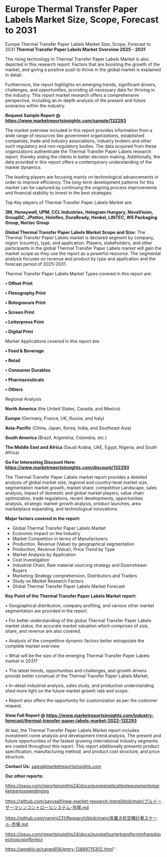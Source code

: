 # Europe Thermal Transfer Paper Labels Market Size, Scope, Forecast to 2031
Europe Thermal Transfer Paper Labels Market Size, Scope, Forecast to 2031
<Strong> Thermal Transfer Paper Labels Market Overview 2025 - 2031</strong>

The rising technology in Thermal Transfer Paper Labels Market is also depicted in this research report. Factors that are boosting the growth of the market, and giving a positive push to thrive in the global market is explained in detail.

Furthermore, the report highlights on emerging trends, significant drivers, challenges, and opportunities, providing all necessary data for thriving in the industry. This report market research offers a comprehensive perspective, including an in-depth analysis of the present and future scenarios within the industry.

<strong>Request Sample Report @ <a href=https://www.marketreportsinsights.com/sample/132293>https://www.marketreportsinsights.com/sample/132293</a></strong>

The market overview included in this report provides information from a wide range of resources like government organizations, established companies, trade and industry associations, industry brokers and other such regulatory and non-regulatory bodies. The data acquired from these organizations authenticate the Thermal Transfer Paper Labels research report, thereby aiding the clients in better decision making. Additionally, the data provided in this report offers a contemporary understanding of the market dynamics.

The leading players are focusing mainly on technological advancements in order to improve efficiency. The long-term development patterns for this market can be captured by continuing the ongoing process improvements and financial stability to invest in the best strategies.

Top Key players of Thermal Transfer Paper Labels Market are:

<strong>3M, Honeywell, UPM, CCL Industries, Hologram Hungary, NovaVision, GroupDC, JPatton, Holoflex, DuraReady, Henkel, LINTEC, WS Packaging Group, Nortec Group</strong>

<strong><b>Global Thermal Transfer Paper Labels Market Scope and Size:</b></strong>
The Thermal Transfer Paper Labels market is declared segment by company, region (country), type, and application. Players, stakeholders, and other participants in the global Thermal Transfer Paper Labels market will gain the market scope as they use the report as a powerful resource. The segmental analysis focuses on revenue and product by type and application and the forecast period of 2025-2031.

Thermal Transfer Paper Labels Market Types covered in this report are:

<strong>• Offset Print

• Flexography Print

• Rotogravure Print

• Screen Print

• Letterpress Print

• Digital Print</strong>

Market Applications covered in this report are:

<strong>• Food & Beverage

• Retail

• Consumer Durables

• Pharmaceuticals

• Others</strong> 

Regional Analysis

<strong>North America</strong> (the United States, Canada, and Mexico)

<strong>Europe</strong> (Germany, France, UK, Russia, and Italy)

<strong>Asia-Pacific</strong> (China, Japan, Korea, India, and Southeast Asia)

<strong>South America</strong> (Brazil, Argentina, Colombia, etc.)

<strong>The Middle East and Africa</strong> (Saudi Arabia, UAE, Egypt, Nigeria, and South Africa)

<strong>Go For Interesting Discount Here: <a href=https://www.marketreportsinsights.com/discount/132293>https://www.marketreportsinsights.com/discount/132293</a></strong>

The Thermal Transfer Paper Labels market report provides a detailed analysis of global market size, regional and country-level market size, segmentation market growth, market share, competitive Landscape, sales analysis, impact of domestic and global market players, value chain optimization, trade regulations, recent developments, opportunities analysis, strategic market growth analysis, product launches, area marketplace expanding, and technological innovations.

<strong><b>Major factors covered in the report:</b></strong>
<ul>
  <li>Global Thermal Transfer Paper Labels Market </li>
  <li>Economic Impact on the Industry</li>
  <li>Market Competition in terms of Manufacturers</li>
  <li>Production, Revenue (Value) by geographical segmentation</li>
  <li>Production, Revenue (Value), Price Trend by Type</li>
  <li>Market Analysis by Application</li>
  <li>Cost Investigation</li>
  <li>Industrial Chain, Raw material sourcing strategy and Downstream Buyers</li>
  <li>Marketing Strategy comprehension, Distributors and Traders</li>
  <li>Study on Market Research Factors</li>
  <li>Global Thermal Transfer Paper Labels Market Forecast</li>
</ul>

<strong><b>Key Point of the Thermal Transfer Paper Labels Market report:</b></strong>

• Geographical distribution, company profiling, and various other market segmentation are provided in the report.

• For better understanding of the global Thermal Transfer Paper Labels market status, the accurate market valuation which comprises of size, share, and revenue are also covered.

• Analysis of the competitive dynamic factors better extrapolate the complete market overview

• What will be the size of the emerging Thermal Transfer Paper Labels market in 2031?

• The latest trends, opportunities and challenges, and growth drivers provide better construal of the Thermal Transfer Paper Labels Market.

• In-detail industrial analysis, sales study, and production understanding shed more light on the future market growth rate and scope.

• Report also offers the opportunity for customization as per the customer request.

<strong><b>View Full Report @ <a href=https://www.marketreportsinsights.com/industry-forecast/thermal-transfer-paper-labels-market-2022-132293>https://www.marketreportsinsights.com/industry-forecast/thermal-transfer-paper-labels-market-2022-132293</a></b></strong>


At last, the Thermal Transfer Paper Labels Market report includes investment come analysis and development trend analysis. The present and future opportunities of the fastest growing international industry segments are coated throughout this report. This report additionally presents product specification, manufacturing method, and product cost structure, and price structure.

<strong>Contact Us:</strong>
sales@marketreportsinsights.com

<strong>Our other reports:</strong>

<a href=https://issuu.com/reportsinsights24/docs/europeopticaltestequipmentsmarketgiantsspendingisg>https://issuu.com/reportsinsights24/docs/europeopticaltestequipmentsmarketgiantsspendingisg</a>

<a href=https://github.com/sayysaif/new-market-research-trend/blob/main/ブルドーザーマシンコントロールシステム-市場.md>https://github.com/sayysaif/new-market-research-trend/blob/main/ブルドーザーマシンコントロールシステム-市場.md</a>

<a href=https://github.com/yamini231/Research/blob/main/床置き航空機計量スケール-市場.md>https://github.com/yamini231/Research/blob/main/床置き航空機計量スケール-市場.md</a>

<a href=https://issuu.com/reportsinsights24/docs/europefouriertransforminfraredspectroscopyftirmicr>https://issuu.com/reportsinsights24/docs/europefouriertransforminfraredspectroscopyftirmicr</a>

<a href=https://ameblo.jp/cargo656/entry-12889715302.html>https://ameblo.jp/cargo656/entry-12889715302.html</a>"
